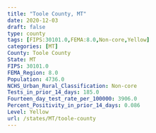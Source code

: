```yaml
---
title: "Toole County, MT"
date: 2020-12-03
draft: false
type: county
tags: [FIPS:30101.0,FEMA:8.0,Non-core,Yellow]
categories: [MT]
County: Toole County
State: MT
FIPS: 30101.0
FEMA_Region: 8.0
Population: 4736.0
NCHS_Urban_Rural_Classification: Non-core
Tests_in_prior_14_days: 185.0
Fourteen_day_test_rate_per_100000: 3906.0
Percent_Positivity_in_prior_14_days: 0.086
Level: Yellow
url: /states/MT/toole-county
---
```



